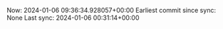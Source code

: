 Now: 2024-01-06 09:36:34.928057+00:00 Earliest commit since sync: None Last sync: 2024-01-06 00:31:14+00:00
